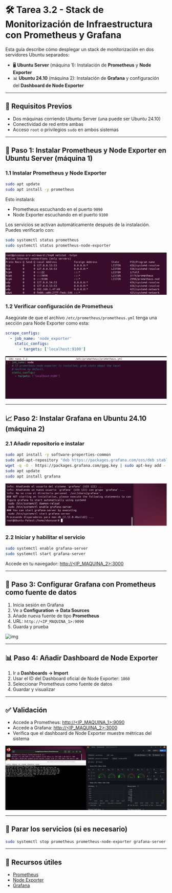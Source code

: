 # 🛠️ Tarea 3.2 - Stack de Monitorización de Infraestructura con Prometheus y Grafana

Esta guía describe cómo desplegar un stack de monitorización en dos servidores Ubuntu separados:

- 🖥️ **Ubuntu Server** (máquina 1): Instalación de **Prometheus** y **Node Exporter**
- 📊 **Ubuntu 24.10** (máquina 2): Instalación de **Grafana** y configuración del **Dashboard de Node Exporter**

---

## 🧰 Requisitos Previos

- Dos máquinas corriendo Ubuntu Server (una puede ser Ubuntu 24.10)
- Conectividad de red entre ambas
- Acceso `root` o privilegios `sudo` en ambos sistemas

---

## 🔧 Paso 1: Instalar Prometheus y Node Exporter en Ubuntu Server (máquina 1)

### 1.1 Instalar Prometheus y Node Exporter

```bash
sudo apt update
sudo apt install -y prometheus
```

Esto instalará:
- Prometheus escuchando en el puerto `9090`
- Node Exporter escuchando en el puerto `9100`

Los servicios se activan automáticamente después de la instalación. Puedes verificarlo con:

```bash
sudo systemctl status prometheus
sudo systemctl status prometheus-node-exporter
```

![img](./imgs/00-prome_node.png)

### 1.2 Verificar configuración de Prometheus

Asegúrate de que el archivo `/etc/prometheus/prometheus.yml` tenga una sección para Node Exporter como esta:

```yaml
scrape_configs:
  - job_name: 'node_exporter'
    static_configs:
      - targets: ['localhost:9100']
```

![img](./imgs/01-prome_yml.png)

---

## 📈 Paso 2: Instalar Grafana en Ubuntu 24.10 (máquina 2)

### 2.1 Añadir repositorio e instalar

```bash
sudo apt install -y software-properties-common
sudo add-apt-repository "deb https://packages.grafana.com/oss/deb stable main"
wget -q -O - https://packages.grafana.com/gpg.key | sudo apt-key add -
sudo apt update
sudo apt install grafana
```

![img](./imgs/02-grafana_install.png)

### 2.2 Iniciar y habilitar el servicio

```bash
sudo systemctl enable grafana-server
sudo systemctl start grafana-server
```

Accede en tu navegador: [http://<IP_MAQUINA_2>:3000](http://<IP_MAQUINA_2>:3000)


---

## 🧩 Paso 3: Configurar Grafana con Prometheus como fuente de datos

1. Inicia sesión en Grafana
2. Ve a **Configuration → Data Sources**
3. Añade nueva fuente de tipo **Prometheus**
4. URL: `http://<IP_MAQUINA_1>:9090`
5. Guarda y prueba

![img](./imgs/03-añadir_promet.png)

---

## 📊 Paso 4: Añadir Dashboard de Node Exporter

1. Ir a **Dashboards → Import**
2. Usar el ID del Dashboard oficial de Node Exporter: `1860`
3. Seleccionar Prometheus como fuente de datos
4. Guardar y visualizar

---

## ✅ Validación

- Accede a Prometheus: [http://<IP_MAQUINA_1>:9090](http://<IP_MAQUINA_1>:9090)
- Accede a Grafana: [http://<IP_MAQUINA_2>:3000](http://<IP_MAQUINA_2>:3000)
- Verifica que el dashboard de Node Exporter muestre métricas del sistema

![img](./imgs/04-test_node.png)

---

## 🧼 Parar los servicios (si es necesario)

```bash
sudo systemctl stop prometheus prometheus-node-exporter grafana-server
```

---

## 📎 Recursos útiles

- [Prometheus](https://prometheus.io/)
- [Node Exporter](https://github.com/prometheus/node_exporter)
- [Grafana](https://grafana.com/)

